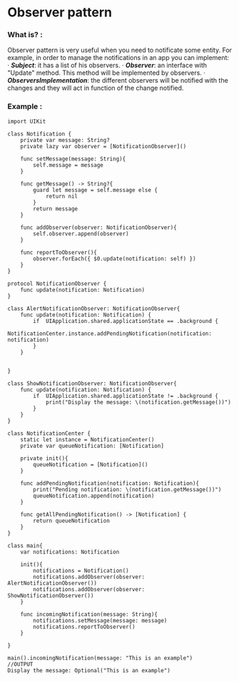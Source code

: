 # Observer pattern

### What is? :

Observer pattern is very useful when you need to notificate some entity. 
For example, in order to manage the notifications in an app you can implement: 
    · ___Subject___: it has a list of his observers. 
    · ___Observer___: an interface with "Update" method. This method will be implemented by observers.
    · ___ObserversImplementation___: the different observers will be notified with the changes and they will act in function of the change notified. 

### Example :

~~~~
import UIKit

class Notification {
    private var message: String?
    private lazy var observer = [NotificationObserver]()
    
    func setMessage(message: String){
        self.message = message
    }
    
    func getMessage() -> String?{
        guard let message = self.message else {
            return nil
        }
        return message
    }
    
    func addObserver(observer: NotificationObserver){
        self.observer.append(observer)
    }

    func reportToObserver(){
        observer.forEach({ $0.update(notification: self) })
    }
}

protocol NotificationObserver {
    func update(notification: Notification)
}

class AlertNotificationObserver: NotificationObserver{
    func update(notification: Notification) {
        if  UIApplication.shared.applicationState == .background {
            NotificationCenter.instance.addPendingNotification(notification: notification)
        }
    }
    
    
}

class ShowNotificationObserver: NotificationObserver{
    func update(notification: Notification) {
        if  UIApplication.shared.applicationState != .background {
            print("Display the message: \(notification.getMessage())")
        }
    }
}

class NotificationCenter {
    static let instance = NotificationCenter()
    private var queueNotification: [Notification]
    
    private init(){
        queueNotification = [Notification]()
    }
    
    func addPendingNotification(notification: Notification){
        print("Pending notification: \(notification.getMessage())")
        queueNotification.append(notification)
    }
    
    func getAllPendingNotification() -> [Notification] {
        return queueNotification
    }
}
    
class main{
    var notifications: Notification
    
    init(){
        notifications = Notification()
        notifications.addObserver(observer: AlertNotificationObserver())
        notifications.addObserver(observer: ShowNotificationObserver())
    }
    
    func incomingNotification(message: String){
        notifications.setMessage(message: message)
        notifications.reportToObserver()
    }
    
}

main().incomingNotification(message: "This is an example")
//OUTPUT
Display the message: Optional("This is an example")
~~~~
